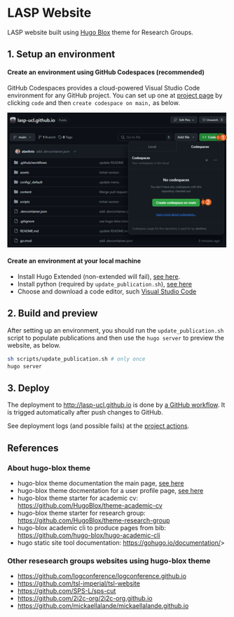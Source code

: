 # LASP Website

LASP website built using [Hugo Blox](https://docs.hugoblox.com/) theme for Research Groups.

## 1. Setup an environment

#### Create an environment using GitHub Codespaces (recommended)

GitHub Codespaces provides a cloud-powered Visual Studio Code environment for any GitHub project. You can set up one at [project page](https://github.com/LASP-UCL/lasp-ucl.github.io) by clicking `code` and then `create codespace on main,` as below.

![](docs/codespace.png)

#### Create an environment at your local machine

- Install Hugo Extended (non-extended will fail), [see here](https://docs.hugoblox.com/getting-started/install-hugo/).
- Install python (required by `update_publication.sh`), [see here](https://www.python.org/downloads/)
- Choose and download a code editor, such [Visual Studio Code](https://code.visualstudio.com/)

## 2. Build and preview

After setting up an environment, you should run the `update_publication.sh` script to populate publications and then use the `hugo server` to preview the website, as below.

```bash
sh scripts/update_publication.sh # only once
hugo server
```

## 3. Deploy

The deployment to <http://lasp-ucl.github.io> is done by [a GitHub workflow](.github/workflows/gh-pages.yml). It is trigged automatically after push changes to GitHub.

See deployment logs (and possible fails) at the [project actions](https://github.com/LASP-UCL/lasp-ucl.github.io/actions).


## References

### About hugo-blox theme

- hugo-blox theme documentation the main page, [see here](https://docs.hugoblox.com/getting-started/page-builder/)
- hugo-blox theme docmentation for a user profile page, [see here](https://docs.hugoblox.com/tutorial/resume/step-2)
- hugo-blox theme starter for academic cv: <https://github.com/HugoBlox/theme-academic-cv>
- hugo-blox theme starter for research group: <https://github.com/HugoBlox/theme-research-group>
- hugo-blox academic cli to produce pages from bib: <https://github.com/hugo-blox/hugo-academic-cli>
- hugo static site tool documentation: <https://gohugo.io/documentation/>>

### Other resesearch groups websites using hugo-blox theme

- <https://github.com/logconference/logconference.github.io>
- <https://github.com/tsl-imperial/tsl-website>
- <https://github.com/SPS-L/sps-cut>
- <https://github.com/2i2c-org/2i2c-org.github.io>
- <https://github.com/mickaellalande/mickaellalande.github.io>
